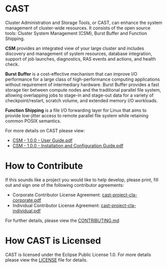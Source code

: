 # CAST

Cluster Administration and Storage Tools, or CAST, can enhance the system management of cluster-wide resources. It consists of the open source tools: Cluster System Management (CSM), Burst Buffer and Function Shipping. 

**CSM** provides an integrated view of your large cluster and includes discovery and management of system resources, database integration, support of job launches, diagnostics, RAS events and actions, and health check. 

**Burst Buffer** is a cost-effective mechanism that can improve I/O performance for a large class of high-performance computing applications without requirement of intermediary hardware. Burst Buffer provides a fast storage tier between compute nodes and the traditional parallel file system, allowing overlapping jobs to stage-in and stage-out data for a variety of checkpoint/restart, scratch volume, and extended memory I/O workloads. 

**Function Shipping** is a file I/O forwarding layer for Linux that aims to provide low-jitter access to remote parallel file system while retaining common POSIX semantics.

For more details on CAST please view:

- [CSM - 1.0.0 - User Guide.pdf](https://github.com/IBM/CAST/blob/master/CSM%20-%201.0.0%20-%20User%20Guide.pdf)
- [CSM - 1.0.0 - Installation and Configuration Guide.pdf](https://github.com/IBM/CAST/blob/master/CSM%20-%201.0.0%20-%20Installation%20and%20Configuration%20Guide.pdf)

# How to Contribute
If this sounds like a project you would like to help develop, please print, fill out and sign one of the following contributor agreements:

 * Corporate Contributor License Agreement: [cast-project-cla-corporate.pdf](https://github.com/IBM/CAST/blob/master/cast-project-cla-corporate.pdf) 
 * Individual Contributor License Agreement: [cast-project-cla-individual.pdf](https://github.com/IBM/CAST/blob/master/cast-project-cla-individual.pdf)

For further details, please view the [CONTRIBUTING.md](https://github.com/IBM/CAST/blob/master/CONTRIBUTING.md)

# How CAST is Licensed
CAST is licensed under the Eclipse Public License 1.0. For more details please view the [LICENSE](https://github.com/IBM/CAST/blob/master/LICENSE) file for details.
